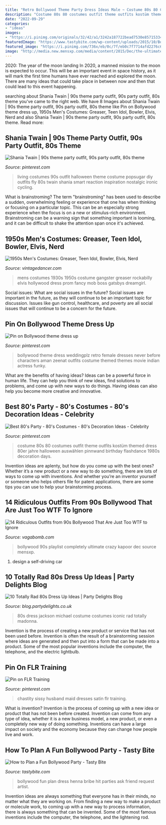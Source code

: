 ```yaml
---
title: "Retro Bollywood Theme Party Dress Ideas Male ~ Costume 80s 80 Costumes Outfit Theme Outfits Kostüm Themed Dress 80er Jahre Halloween Auswählen Pinnwand Birthday Flashdance 1980s Decoration Days"
description: "Costume 80s 80 costumes outfit theme outfits kostüm themed dress 80er jahre halloween auswählen pinnwand birthday flashdance 1980s decoration days"
date: "2022-09-29"
categories:
- "ideas"
images:
- "https://i.pinimg.com/originals/32/42/a1/3242a187722bead7530e85715334126c.jpg"
featuredImage: "https://www.tastybite.com/wp-content/uploads/2015/10/Bollywood-Party-Dress-in-Indian3.jpg"
featured_image: "https://i.pinimg.com/736x/eb/0c/7f/eb0c7f7714afd2276c641be9be44eea2--bollywood-theme-party-holiday-party-dresses.jpg"
image: "http://media.new.mensxp.com/media/content/2015/Dec/the-ultimate-90s-bollywood-playlist-to-make-your-new-year-rsquo-s-party-completely-crazy980-1450274367_980x457.jpg"
---
```



2020: The year of the moon landing
In 2020, a manned mission to the moon is expected to occur. This will be an important event in space history, as it will mark the first time humans have ever reached and explored the moon. There are many ideas that could take place in between now and then that could lead to this event happening.

	

		
searching about Shania Twain | 90s theme party outfit, 90s party outfit, 80s theme you've came to the right web. We have 8 Images about Shania Twain | 90s theme party outfit, 90s party outfit, 80s theme like Pin on Bollywood theme dress up, 1950s Men&#039;s Costumes: Greaser, Teen Idol, Bowler, Elvis, Nerd and also Shania Twain | 90s theme party outfit, 90s party outfit, 80s theme. Read more:
		
    
## Shania Twain | 90s Theme Party Outfit, 90s Party Outfit, 80s Theme

<img loading=lazy src="https://i.pinimg.com/originals/32/42/a1/3242a187722bead7530e85715334126c.jpg" onerror="this.onerror=null;this.src='https://tse1.mm.bing.net/th?id=OIP.-ImqrBgvkGo8nFqhQguSAAHaHa&amp;pid=15.1';" alt="Shania Twain | 90s theme party outfit, 90s party outfit, 80s theme">

_Source: pinterest.com_

>living costumes 90s outfit halloween theme costume popsugar diy outfits fly 80s twain shania smart reaction inspiration nostalgic ironic cycling. 

	

What is brainstroming?
The term "brainstroming" has been used to describe a sudden, overwhelming feeling or experience that one has when thinking or focusing on a particular topic. This can be an especially strong experience when the focus is on a new or stimulus-rich environment. Brainstroming can be a warning sign that something important is looming, and it can be difficult to shake the attention span once it's achieved.

    
## 1950s Men&#039;s Costumes: Greaser, Teen Idol, Bowler, Elvis, Nerd

<img loading=lazy src="https://images-na.ssl-images-amazon.com/images/I/71pjwghbe2L._UY879_.jpg" onerror="this.onerror=null;this.src='https://tse1.mm.bing.net/th?id=OIP.fKxk4oe99pvn3E3Gs5ryXwHaKa&amp;pid=15.1';" alt="1950s Men&#039;s Costumes: Greaser, Teen Idol, Bowler, Elvis, Nerd">

_Source: vintagedancer.com_

>mens costumes 1930s 1950s costume gangster greaser rockabilly elvis hollywood dress prom fancy mob boss gatsbys dreamgirl. 

	

Social issues: What are social issues in the future?
Social issues are important in the future, as they will continue to be an important topic for discussion. Issues like gun control, healthcare, and poverty are all social issues that will continue to be a concern for the future.

    
## Pin On Bollywood Theme Dress Up

<img loading=lazy src="https://i.pinimg.com/736x/eb/0c/7f/eb0c7f7714afd2276c641be9be44eea2--bollywood-theme-party-holiday-party-dresses.jpg" onerror="this.onerror=null;this.src='https://tse2.mm.bing.net/th?id=OIP.TY8fkgTsah1OAATqc5Yh2QAAAA&amp;pid=15.1';" alt="Pin on Bollywood theme dress up">

_Source: pinterest.com_

>bollywood theme dress weddingplz retro female dresses never before characters aman zeenat outfits costume themed themes movie indian actress funky. 

	

What are the benefits of having ideas?
Ideas can be a powerful force in human life. They can help you think of new ideas, find solutions to problems, and come up with new ways to do things. Having ideas can also help you become more creative and innovative.

    
## Best 80&#039;s Party - 80&#039;s Costumes - 80&#039;s Decoration Ideas - Celebrity

<img loading=lazy src="https://i.pinimg.com/originals/d7/9d/e8/d79de8eb06cbb9c04eb254b13dbf4f44.jpg" onerror="this.onerror=null;this.src='https://tse1.mm.bing.net/th?id=OIP.WvgYi35dA0xAKhvZSV8peAAAAA&amp;pid=15.1';" alt="Best 80&#039;s Party - 80&#039;s Costumes - 80&#039;s Decoration Ideas - Celebrity">

_Source: pinterest.com_

>costume 80s 80 costumes outfit theme outfits kostüm themed dress 80er jahre halloween auswählen pinnwand birthday flashdance 1980s decoration days. 

	

Invention ideas are aplenty, but how do you come up with the best ones? Whether it’s a new product or a new way to do something, there are lots of ways to come up with inventions. And whether you’re an inventor yourself or someone who helps others file for patent applications, there are some tips you can use to help your brainstorming process.

    
## 14 Ridiculous Outfits From 90s Bollywood That Are Just Too WTF To Ignore

<img loading=lazy src="http://media.new.mensxp.com/media/content/2015/Dec/the-ultimate-90s-bollywood-playlist-to-make-your-new-year-rsquo-s-party-completely-crazy980-1450274367_980x457.jpg" onerror="this.onerror=null;this.src='https://tse1.mm.bing.net/th?id=OIP.2l1X-dm7MJoqhP9NQtH8tgHaDd&amp;pid=15.1';" alt="14 Ridiculous Outfits from 90s Bollywood That Are Just Too WTF to Ignore">

_Source: vagabomb.com_

>bollywood 90s playlist completely ultimate crazy kapoor dec source mensxp. 

	

1. design a self-driving car 

    
## 10 Totally Rad 80s Dress Up Ideas | Party Delights Blog

<img loading=lazy src="http://blog.partydelights.co.uk/wp-content/uploads/2016/11/Michael-Jackson-Costume.png" onerror="this.onerror=null;this.src='https://tse4.mm.bing.net/th?id=OIP.B1JYLVsPvnLac4bUsuCdCQHaJH&amp;pid=15.1';" alt="10 Totally Rad 80s Dress Up Ideas | Party Delights Blog">

_Source: blog.partydelights.co.uk_

>80s dress jackson michael costume costumes iconic rad totally madonna. 

	

Invention is the process of creating a new product or service that has not been used before. Invention is often the result of a brainstorming session where ideas are generated and then put into a form that can be made into a product. Some of the most popular inventions include the computer, the telephone, and the electric lightbulb.

    
## Pin On FLR Training

<img loading=lazy src="https://i.pinimg.com/originals/eb/a4/f7/eba4f74aaf34047e457c1ba262146645.png" onerror="this.onerror=null;this.src='https://tse4.mm.bing.net/th?id=OIP.ONPftnXdPF1004CB1zCAsAHaKE&amp;pid=15.1';" alt="Pin on FLR Training">

_Source: pinterest.com_

>chastity sissy husband maid dresses satin flr training. 

	

What is invention?
Invention is the process of coming up with a new idea or product that has not been before created. Invention can come from any type of idea, whether it is a new business model, a new product, or even a completely new way of doing something. Inventions can have a large impact on society and the economy because they can change how people live and work.

    
## How To Plan A Fun Bollywood Party - Tasty Bite

<img loading=lazy src="https://www.tastybite.com/wp-content/uploads/2015/10/Bollywood-Party-Dress-in-Indian3.jpg" onerror="this.onerror=null;this.src='https://tse2.mm.bing.net/th?id=OIP.B7J84_TWS2zXtiWkc8_IsgHaLH&amp;pid=15.1';" alt="How to Plan a Fun Bollywood Party - Tasty Bite">

_Source: tastybite.com_

>bollywood fun plan dress henna bribe hit parties ask friend request artist. 

	

Invention ideas are always something that everyone has in their minds, no matter what they are working on. From finding a new way to make a product or molecule work, to coming up with a new way to process information, there is always something that can be invented. Some of the most famous inventions include the computer, the telephone, and the lightening rod.

